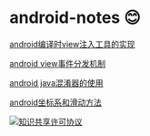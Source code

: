 # android-notes :blush:

[android编译时view注入工具的实现](./android/android_view_injector.md)

[android view事件分发机制](./android/android_view_touch_event.md)

[android java混淆器的使用](./android/android_java_proguard.md)

[android坐标系和滑动方法](./android/android_view_coordinate_and_scroll.md)

[![知识共享许可协议](https://i.creativecommons.org/l/by-nc-sa/3.0/cn/88x31.png)](http://creativecommons.org/licenses/by-nc-sa/3.0/cn/)
